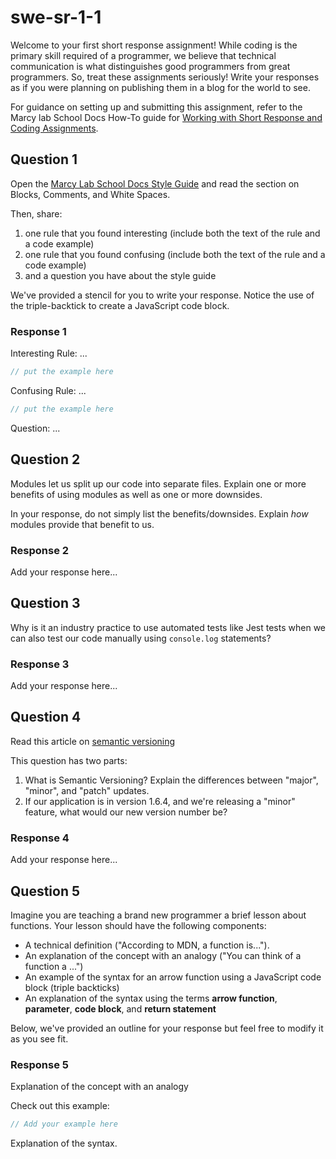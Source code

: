 # swe-sr-1-1

Welcome to your first short response assignment! While coding is the primary skill required of a programmer, we believe that technical communication is what distinguishes good programmers from great programmers. So, treat these assignments seriously! Write your responses as if you were planning on publishing them in a blog for the world to see.

For guidance on setting up and submitting this assignment, refer to the Marcy lab School Docs How-To guide for [Working with Short Response and Coding Assignments](https://marcylabschool.gitbook.io/marcy-lab-school-docs/fullstack-curriculum/how-tos/working-with-assignments#how-to-work-on-assignments).

## Question 1

Open the [Marcy Lab School Docs Style Guide](https://marcylabschool.gitbook.io/marcy-lab-school-docs/fullstack-curriculum/cheatsheets/style-guide) and read the section on Blocks, Comments, and White Spaces.

Then, share:
1. one rule that you found interesting (include both the text of the rule and a code example)
2. one rule that you found confusing (include both the text of the rule and a code example)
3. and a question you have about the style guide

We've provided a stencil for you to write your response. Notice the use of the triple-backtick to create a JavaScript code block.

### Response 1

Interesting Rule: ...

```js
// put the example here
```

Confusing Rule: ...

```js
// put the example here
```

Question: ...

## Question 2

Modules let us split up our code into separate files. Explain one or more benefits of using modules as well as one or more downsides.

In your response, do not simply list the benefits/downsides. Explain _how_ modules provide that benefit to us.

### Response 2

Add your response here...

## Question 3

Why is it an industry practice to use automated tests like Jest tests when we can also test our code manually using `console.log` statements?

### Response 3

Add your response here...

## Question 4

Read this article on [semantic versioning](https://www.baeldung.com/cs/semantic-versioning)

This question has two parts:

1. What is Semantic Versioning? Explain the differences between "major", "minor", and "patch" updates.
2. If our application is in version 1.6.4, and we're releasing a "minor" feature, what would our new version number be?

### Response 4

Add your response here...

## Question 5

Imagine you are teaching a brand new programmer a brief lesson about functions. Your lesson should have the following components:
* A technical definition ("According to MDN, a function is...").
* An explanation of the concept with an analogy ("You can think of a function a ...")
* An example of the syntax for an arrow function using a JavaScript code block (triple backticks)
* An explanation of the syntax using the terms **arrow function**, **parameter**, **code block**, and **return statement**

Below, we've provided an outline for your response but feel free to modify it as you see fit.

### Response 5

Explanation of the concept with an analogy

Check out this example:

```js
// Add your example here
```

Explanation of the syntax.
